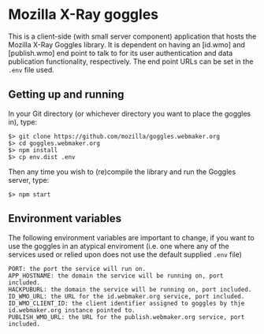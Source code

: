 Mozilla X-Ray goggles
=====================

This is a client-side (with small server component) application that hosts the Mozilla X-Ray Goggles library. It is dependent on having an [id.wmo] and [publish.wmo] end point to talk to for its user authentication and data publication functionality, respectively. The end point URLs can be set in the `.env` file used.

Getting up and running
----------------------

In your Git directory (or whichever directory you want to place the goggles in), type:

```
$> git clone https://github.com/mozilla/goggles.webmaker.org
$> cd goggles.webmaker.org
$> npm install
$> cp env.dist .env
```

Then any time you wish to (re)compile the library and run the Goggles server, type:
```
$> npm start
```

Environment variables
---------------------

The following environment variables are important to change, if you want to use the goggles in an atypical enviroment (i.e. one where any of the services used or relied upon does not use the default supplied `.env` file)

```
PORT: the port the service will run on.
APP_HOSTNAME: the domain the service will be running on, port included.
HACKPUBURL: the domain the service will be running on, port included.
ID_WMO_URL: the URL for the id.webmaker.org service, port included.
ID_WMO_CLIENT_ID: the client identifier assigned to goggles by thje id.webmaker.org instance pointed to.
PUBLISH_WMO_URL: the URL for the publish.webmaker.org service, port included.
```
